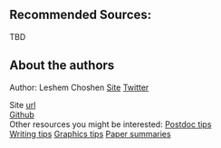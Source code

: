 <!-- # comment -->

## Recommended Sources:
  TBD  
## About the authors
Author: Leshem Choshen [Site](https://ktilana.wixsite.com/leshem-choshen) [Twitter](https://twitter.com/LChoshen)

Site [url](https://borgr.github.io/arXiv_stuck/)  
[Github](https://github.com/borgr/arXiv_stuck/)  
Other resources you might be interested:
[Postdoc tips](https://borgr.github.io/post/)  
[Writing tips](https://docs.google.com/document/d/14Wax8M5w8F_8miDlYJ9-I6wqpelxlXjCEUbkNzNMqqE/edit?usp=sharing)
[Graphics tips](https://docs.google.com/document/d/14Wax8M5w8F_8miDlYJ9-I6wqpelxlXjCEUbkNzNMqqE/edit#heading=h.fv6vuhpwm1a7)
[Paper summaries](https://x.com/LChoshen) 
